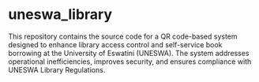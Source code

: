 # uneswa_library
This repository contains the source code for a QR code-based system designed to enhance library access control and self-service book borrowing at the University of Eswatini (UNESWA). The system addresses operational inefficiencies, improves security, and ensures compliance with UNESWA Library Regulations.
